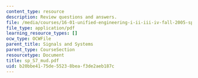 ```yaml
---
content_type: resource
description: Review questions and answers.
file: /media/courses/16-01-unified-engineering-i-ii-iii-iv-fall-2005-spring-2006/b20bbe4175de55238beaf3de2aeb187c_sp_S7_mud.pdf
file_type: application/pdf
learning_resource_types: []
ocw_type: OCWFile
parent_title: Signals and Systems
parent_type: CourseSection
resourcetype: Document
title: sp_S7_mud.pdf
uid: b20bbe41-75de-5523-8bea-f3de2aeb187c
---
```

